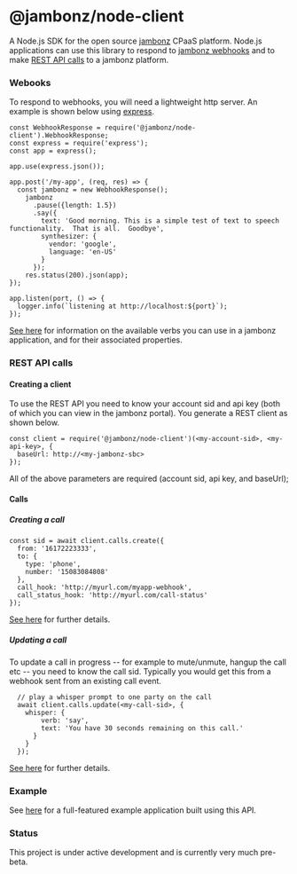 # @jambonz/node-client

A Node.js SDK for the open source [jambonz](docs.jambonz.org) CPaaS platform.  Node.js applications can use this library to respond to [jambonz webhooks](https://docs.jambonz.org/jambonz/) and to make [REST API calls](https://docs.jambonz.org/rest/) to a jambonz platform.

### Webooks
To respond to webhooks, you will need a lightweight http server.  An example is shown below using [express](expressjs.com).
```
const WebhookResponse = require('@jambonz/node-client').WebhookResponse;
const express = require('express');
const app = express();

app.use(express.json());

app.post('/my-app', (req, res) => {
  const jambonz = new WebhookResponse();
    jambonz
      .pause({length: 1.5})
      .say({
        text: 'Good morning. This is a simple test of text to speech functionality.  That is all.  Goodbye',
        synthesizer: {
          vendor: 'google',
          language: 'en-US'
        }
      });
    res.status(200).json(app);
});

app.listen(port, () => {
  logger.info(`listening at http://localhost:${port}`);
});
```
[See here](https://docs.jambonz.org/jambonz/) for information on the available verbs you can use in a jambonz application, and for their associated properties.

### REST API calls

#### Creating a client
To use the REST API you need to know your account sid and api key (both of which you can view in the jambonz portal).  You generate a REST client as shown below.
```
const client = require('@jambonz/node-client')(<my-account-sid>, <my-api-key>, {
  baseUrl: http://<my-jambonz-sbc>
});
```

All of the above parameters are required (account sid, api key, and baseUrl);

#### Calls
##### Creating a call
```
const sid = await client.calls.create({
  from: '16172223333',
  to: {
    type: 'phone',
    number: '15083084808'
  },
  call_hook: 'http://myurl.com/myapp-webhook',
  call_status_hook: 'http://myurl.com/call-status'
});
```
[See here](https://docs.jambonz.org/rest/#create-a-call) for further details.

##### Updating a call
To update a call in progress -- for example to mute/unmute, hangup the call etc -- you need to know the call sid.  Typically you would get this from a webhook sent from an existing call event.

```
  // play a whisper prompt to one party on the call
  await client.calls.update(<my-call-sid>, {
    whisper: {
        verb: 'say',
        text: 'You have 30 seconds remaining on this call.'
      }
    }
  });
```
[See here](https://docs.jambonz.org/rest/#updating-a-call) for further details.

### Example 

See [here](https://github.com/jambonz/jambonz-node-example-app) for a full-featured example application built using this API.

### Status
This project is under active development and is currently very much pre-beta.

